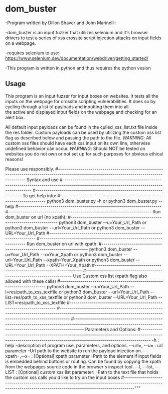 # dom_buster
-Program written by Dillon Shaver and John Marinelli:

-dom_buster is an input fuzzer that utilizes selenium and it's browser drivers to test a 
series of xss crossite script injection attacks on input fields
on a webpage.

-requires selenium to use:
https://www.selenium.dev/documentation/webdriver/getting_started/

-This program is written in python and thus requires the python vesion

Usage
-----------------------------------------


   This program is an input fuzzer for input boxes on websites. 
   It tests all the inputs on the webpage for crossite scripting vulnerabilities.
   It does so by cycling through a list of payloads and inputting them into all  
   the active and displayed input fields on the webpage and checking for an alert box.  
   
   All default input payloads can be found in the culled_xss_list.txt file inside the res folder.
   Custom payloads can be used by utilizing the custom xss list flag as described below and passing the path to the file.
   *WARNING*: All custom xss files should have each xss input on its own line, otherwise undefined behavior can occur.
   *WARNING*: Should NOT be tested on websites you do not own or not set up for such purposes for obvious ethical reasons! 
   
   Please use responsibly.
   #--------------------------------------------------------------------------------------------------------------------------------------------
   Syntax and use
   #--------------------------------------------------------------------------------------------------------------------------------------------
    #-----------------------------------------------------------------------
    To get help info:
    #----------------------------------------------------------------------- 
    python3 dom_buster.py -h
        or
    python3 dom_buster.py --help
    #-----------------------------------------------------------------------
    #-----------------------------------------------------------------------
    Run dom_buster on url (no xpath): 
    #-----------------------------------------------------------------------
    python3 dom_buster --u=Your_Url_Path
        or
    python3 dom_buster --url=Your_Url_Path
        or
    python3 dom_buster --URL=Your_Url_Path
    #-----------------------------------------------------------------------
    #-----------------------------------------------------------------------
    Run dom_buster on url with xpath:
    #-----------------------------------------------------------------------
    python3 dom_buster --u=Your_Url_Path --x=Your_Xpath
        or
    python3 dom_buster --url=Your_Url_Path --xpath=Your_Xpath
        or
    python3 dom_buster --URL=Your_Url_Path --XPATH=Your_Xpath
    #-----------------------------------------------------------------------
    #-----------------------------------------------------------------------
    Use Custom xss list (xpath flag also allowed with these calls)
    #-----------------------------------------------------------------------
    python3 dom_buster --u=Your_Url_Path --l=res/path_to_xss_textfile
        or
    python3 dom_buster --url=Your_Url_Path --list=res/path_to_xss_textfile
        or
    python3 dom_buster --URL=Your_Url_Path --LIST=res/path_to_xss_textfile
    #-----------------------------------------------------------------------
   #-----------------------------------------------------------------------------------------------------------------------------------------------------------------
   #-----------------------------------------------------------------------------------------------------------------------------------------------------------------
   Parameters and Options: 
   #-----------------------------------------------------------------------------------------------------------------------------------------------------------------
   -h : help -description of program use, parameters, and options.
   --url=, --u= : url parameter -Url path to the website to run the payload injection on.
   --xpath=,--x= : [Optional] xpath parameter -Path to the element if input fields is embedded behind buttons or routing. Can be found by copying the xpath from the
                                               webpages source code in the browser's inspect tool.
   --l, --list, --LIST : [Optional] custom xss list parameter: -Path to the text file that holds the custom xss calls you'd like to try on the input boxes
   #-----------------------------------------------------------------------------------------------------------------------------------------------------------------"""
